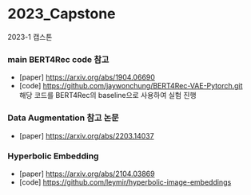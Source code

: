 # 2023_Capstone
2023-1 캡스톤

### main BERT4Rec code 참고
- [paper] https://arxiv.org/abs/1904.06690
- [code] https://github.com/jaywonchung/BERT4Rec-VAE-Pytorch.git  
  해당 코드를 BERT4Rec의 baseline으로 사용하여 실험 진행

### Data Augmentation 참고 논문
- [paper] https://arxiv.org/abs/2203.14037

### Hyperbolic Embedding
- [paper] https://arxiv.org/abs/2104.03869
- [code] https://github.com/leymir/hyperbolic-image-embeddings
